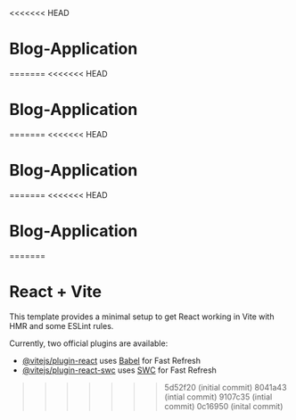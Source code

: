 <<<<<<< HEAD
# Blog-Application
=======
<<<<<<< HEAD
# Blog-Application
=======
<<<<<<< HEAD
# Blog-Application
=======
<<<<<<< HEAD
# Blog-Application
=======
# React + Vite

This template provides a minimal setup to get React working in Vite with HMR and some ESLint rules.

Currently, two official plugins are available:

- [@vitejs/plugin-react](https://github.com/vitejs/vite-plugin-react/blob/main/packages/plugin-react/README.md) uses [Babel](https://babeljs.io/) for Fast Refresh
- [@vitejs/plugin-react-swc](https://github.com/vitejs/vite-plugin-react-swc) uses [SWC](https://swc.rs/) for Fast Refresh
>>>>>>> 5d52f20 (initial commit)
>>>>>>> 8041a43 (intial commit)
>>>>>>> 9107c35 (intial commit)
>>>>>>> 0c16950 (inital commit)

